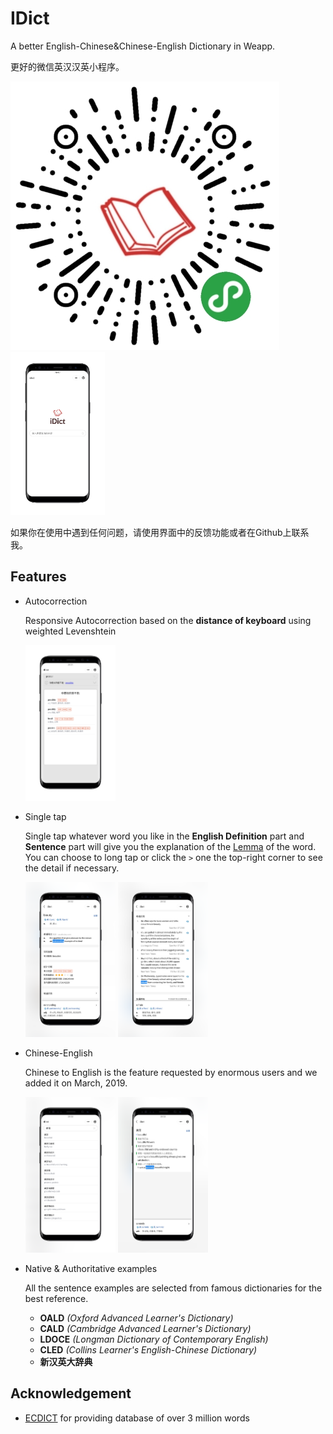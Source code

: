 # IDict
A better English-Chinese&Chinese-English Dictionary in Weapp.

更好的微信英汉汉英小程序。

<img src="/screenshots/qrcode.jpg" alt="qrcode">

<img src="/screenshots/idict.png" alt="Autocorrection" width="30%">

如果你在使用中遇到任何问题，请使用界面中的反馈功能或者在Github上联系我。

## Features
- Autocorrection

  Responsive Autocorrection based on the **distance of keyboard** using weighted Levenshtein

  <img src="/screenshots/auto_correction.jpg" alt="Autocorrection" width="30%">

- Single tap

  Single tap whatever word you like in the **English Definition** part and **Sentence** part will give you the explanation of the [Lemma](https://simple.wikipedia.org/wiki/Lemma_(linguistics)) of the word. You can choose to long tap or click the `>` one the top-right corner to see the detail if necessary.

  <img src="/screenshots/tap1.jpg" alt="tap1" width="30%">
  <img src="/screenshots/tap2.jpg" alt="tap2" width="30%">

- Chinese-English

  Chinese to English is the feature requested by enormous users and we added it on March, 2019.

  <img src="/screenshots/chn1.png" alt="chn1" width="30%">
  <img src="/screenshots/chn2.png" alt="chn2" width="30%">

- Native & Authoritative examples

  All the sentence examples are selected from famous dictionaries for the best reference.
  -  **OALD** _(Oxford Advanced Learner's Dictionary)_
  -  **CALD** _(Cambridge Advanced Learner's Dictionary)_
  -  **LDOCE** _(Longman Dictionary of Contemporary English)_
  -  **CLED** _(Collins Learner's English-Chinese Dictionary)_
  -  **新汉英大辞典**

## Acknowledgement

  - [ECDICT](https://github.com/skywind3000/ECDICT) for providing database of over 3 million words

